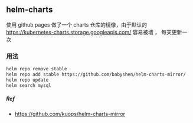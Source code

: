 ## helm-charts
使用 github pages 做了一个 charts 仓库的镜像，由于默认的 https://kubernetes-charts.storage.googleapis.com/ 容易被墙 ， 每天更新一次

### 用法
```bash
helm repo remove stable
helm repo add stable https://github.com/babyshen/helm-charts-mirror/
helm repo update
helm search mysql
```

##### Ref
- https://github.com/kuops/helm-charts-mirror
